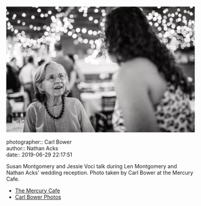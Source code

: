 ![Susan Montgomery and Jessie Starman Voci talk](assets/2019-06-29-set-4-the-dance-81.webp)

photographer:: Carl Bower  
author:: Nathan Acks  
date:: 2019-06-29 22:17:51

Susan Montgomery and Jessie Voci talk during Len Montgomery and Nathan Acks' wedding reception. Photo taken by Carl Bower at the Mercury Cafe.

* [The Mercury Cafe](http://mercurycafe.com)
* [Carl Bower Photos](https://carlbowerphotos.com)
